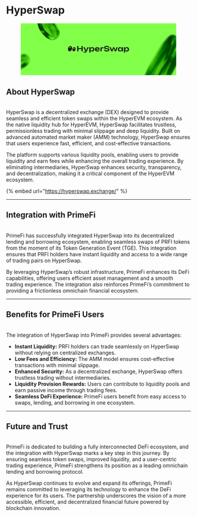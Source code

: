 # HyperSwap

<figure><img src="../.gitbook/assets/image (1) (1).png" alt="" width="563"><figcaption></figcaption></figure>

## **About HyperSwap**

\
HyperSwap is a decentralized exchange (DEX) designed to provide seamless and efficient token swaps within the HyperEVM ecosystem. As the native liquidity hub for HyperEVM, HyperSwap facilitates trustless, permissionless trading with minimal slippage and deep liquidity. Built on advanced automated market maker (AMM) technology, HyperSwap ensures that users experience fast, efficient, and cost-effective transactions.

The platform supports various liquidity pools, enabling users to provide liquidity and earn fees while enhancing the overall trading experience. By eliminating intermediaries, HyperSwap enhances security, transparency, and decentralization, making it a critical component of the HyperEVM ecosystem.

{% embed url="https://hyperswap.exchange/" %}

***

## **Integration with PrimeFi**

\
PrimeFi has successfully integrated HyperSwap into its decentralized lending and borrowing ecosystem, enabling seamless swaps of PRFI tokens from the moment of its Token Generation Event (TGE). This integration ensures that PRFI holders have instant liquidity and access to a wide range of trading pairs on HyperSwap.

By leveraging HyperSwap’s robust infrastructure, PrimeFi enhances its DeFi capabilities, offering users efficient asset management and a smooth trading experience. The integration also reinforces PrimeFi’s commitment to providing a frictionless omnichain financial ecosystem.

***

## **Benefits for PrimeFi Users**

\
The integration of HyperSwap into PrimeFi provides several advantages:

* **Instant Liquidity:** PRFI holders can trade seamlessly on HyperSwap without relying on centralized exchanges.
* **Low Fees and Efficiency:** The AMM model ensures cost-effective transactions with minimal slippage.
* **Enhanced Security:** As a decentralized exchange, HyperSwap offers trustless trading without intermediaries.
* **Liquidity Provision Rewards:** Users can contribute to liquidity pools and earn passive income through trading fees.
* **Seamless DeFi Experience:** PrimeFi users benefit from easy access to swaps, lending, and borrowing in one ecosystem.

***

## **Future and Trust**

\
PrimeFi is dedicated to building a fully interconnected DeFi ecosystem, and the integration with HyperSwap marks a key step in this journey. By ensuring seamless token swaps, improved liquidity, and a user-centric trading experience, PrimeFi strengthens its position as a leading omnichain lending and borrowing protocol.

As HyperSwap continues to evolve and expand its offerings, PrimeFi remains committed to leveraging its technology to enhance the DeFi experience for its users. The partnership underscores the vision of a more accessible, efficient, and decentralized financial future powered by blockchain innovation.
